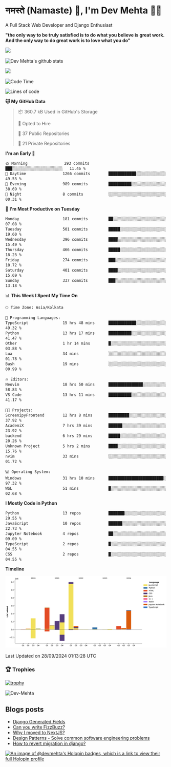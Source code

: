 # नमस्ते (Namaste) :pray:, I'm Dev Mehta :man_technologist:
A Full Stack Web Developer and Django Enthusiast

**"the only way to be truly satisfied is to do what you believe is great work. And the only way to do great work is to love what you do"**

<img src="https://github-readme-stats.vercel.app/api?username=Dev-Mehta&show=reviews,discussions_started,discussions_answered,prs_merged,prs_merged_percentage" />

![Dev Mehta's github stats](https://github-readme-stats.vercel.app/api?username=Dev-Mehta&count_private=true&show_icons=true&theme=nightowl)

<img src="https://komarev.com/ghpvc/?username=Dev-Mehta" />

<!--START_SECTION:waka-->
![Code Time](http://img.shields.io/badge/Code%20Time-390%20hrs%2032%20mins-blue)

![Lines of code](https://img.shields.io/badge/From%20Hello%20World%20I%27ve%20Written-3.5%20million%20lines%20of%20code-blue)

**🐱 My GitHub Data** 

> 📦 360.7 kB Used in GitHub's Storage 
 > 
> 💼 Opted to Hire
 > 
> 📜 37 Public Repositories 
 > 
> 🔑 21 Private Repositories 
 > 
**I'm an Early 🐤** 

```text
🌞 Morning                293 commits         ███░░░░░░░░░░░░░░░░░░░░░░   11.46 % 
🌆 Daytime                1266 commits        ████████████░░░░░░░░░░░░░   49.53 % 
🌃 Evening                989 commits         ██████████░░░░░░░░░░░░░░░   38.69 % 
🌙 Night                  8 commits           ░░░░░░░░░░░░░░░░░░░░░░░░░   00.31 % 
```
📅 **I'm Most Productive on Tuesday** 

```text
Monday                   181 commits         ██░░░░░░░░░░░░░░░░░░░░░░░   07.08 % 
Tuesday                  501 commits         █████░░░░░░░░░░░░░░░░░░░░   19.60 % 
Wednesday                396 commits         ████░░░░░░░░░░░░░░░░░░░░░   15.49 % 
Thursday                 466 commits         █████░░░░░░░░░░░░░░░░░░░░   18.23 % 
Friday                   274 commits         ███░░░░░░░░░░░░░░░░░░░░░░   10.72 % 
Saturday                 401 commits         ████░░░░░░░░░░░░░░░░░░░░░   15.69 % 
Sunday                   337 commits         ███░░░░░░░░░░░░░░░░░░░░░░   13.18 % 
```


📊 **This Week I Spent My Time On** 

```text
🕑︎ Time Zone: Asia/Kolkata

💬 Programming Languages: 
TypeScript               15 hrs 48 mins      ████████████░░░░░░░░░░░░░   49.32 % 
Python                   13 hrs 17 mins      ██████████░░░░░░░░░░░░░░░   41.47 % 
Other                    1 hr 14 mins        █░░░░░░░░░░░░░░░░░░░░░░░░   03.88 % 
Lua                      34 mins             ░░░░░░░░░░░░░░░░░░░░░░░░░   01.78 % 
Bash                     19 mins             ░░░░░░░░░░░░░░░░░░░░░░░░░   00.99 % 

🔥 Editors: 
Neovim                   18 hrs 50 mins      ███████████████░░░░░░░░░░   58.83 % 
VS Code                  13 hrs 11 mins      ██████████░░░░░░░░░░░░░░░   41.17 % 

🐱‍💻 Projects: 
ScreenipyFrontend        12 hrs 8 mins       █████████░░░░░░░░░░░░░░░░   37.92 % 
AcademiX                 7 hrs 39 mins       ██████░░░░░░░░░░░░░░░░░░░   23.92 % 
backend                  6 hrs 29 mins       █████░░░░░░░░░░░░░░░░░░░░   20.26 % 
Unknown Project          5 hrs 2 mins        ████░░░░░░░░░░░░░░░░░░░░░   15.76 % 
nvim                     33 mins             ░░░░░░░░░░░░░░░░░░░░░░░░░   01.72 % 

💻 Operating System: 
Windows                  31 hrs 10 mins      ████████████████████████░   97.32 % 
WSL                      51 mins             █░░░░░░░░░░░░░░░░░░░░░░░░   02.68 % 
```

**I Mostly Code in Python** 

```text
Python                   13 repos            ███████░░░░░░░░░░░░░░░░░░   29.55 % 
JavaScript               10 repos            ██████░░░░░░░░░░░░░░░░░░░   22.73 % 
Jupyter Notebook         4 repos             ██░░░░░░░░░░░░░░░░░░░░░░░   09.09 % 
TypeScript               2 repos             █░░░░░░░░░░░░░░░░░░░░░░░░   04.55 % 
CSS                      2 repos             █░░░░░░░░░░░░░░░░░░░░░░░░   04.55 % 
```



**Timeline**

![Lines of Code chart](https://raw.githubusercontent.com/Dev-Mehta/Dev-Mehta/master/assets/bar_graph.png)


 Last Updated on 28/09/2024 01:13:28 UTC
<!--END_SECTION:waka-->

### 🏆 Trophies
[![trophy](https://github-profile-trophy.vercel.app/?username=Dev-Mehta&row=2&column=3&margin-w=15&margin-h=15&no-bg=true&frame=false&theme=onestar)](https://github.com/ryo-ma/github-profile-trophy)

<img align="center" src="https://github-readme-streak-stats.herokuapp.com/?user=Dev-Mehta&" alt="Dev-Mehta" />

## Blogs posts<!-- BLOG-POST-LIST:START -->
- [Django Generated Fields](https://simplifiedweb.netlify.app/django-generated-fields)
- [Can you write FizzBuzz?](https://simplifiedweb.netlify.app/can-you-write-fizzbuzz)
- [Why I moved to NextJS?](https://simplifiedweb.netlify.app/why-i-moved-to-nextjs)
- [Design Patterns - Solve common software engineering problems](https://simplifiedweb.netlify.app/design-patterns-solve-common-software-engineering-problems)
- [How to revert migration in django?](https://simplifiedweb.netlify.app/how-to-revert-migration-in-django)
<!-- BLOG-POST-LIST:END -->

[![An image of @devmehta's Holopin badges, which is a link to view their full Holopin profile](https://holopin.me/devmehta)](https://holopin.io/@devmehta)
